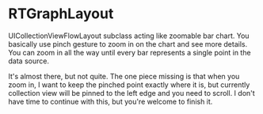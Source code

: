 RTGraphLayout
=============

UICollectionViewFlowLayout subclass acting like zoomable bar chart. You basically use pinch gesture to zoom in on the chart and see more details. You can zoom in all the way until every bar represents a single point in the data source.

It's almost there, but not quite. The one piece missing is that when you zoom in, I want to keep the pinched point exactly where it is, but currently collection view will be pinned to the left edge and you need to scroll. 
I don't have time to continue with this, but you're welcome to finish it.
